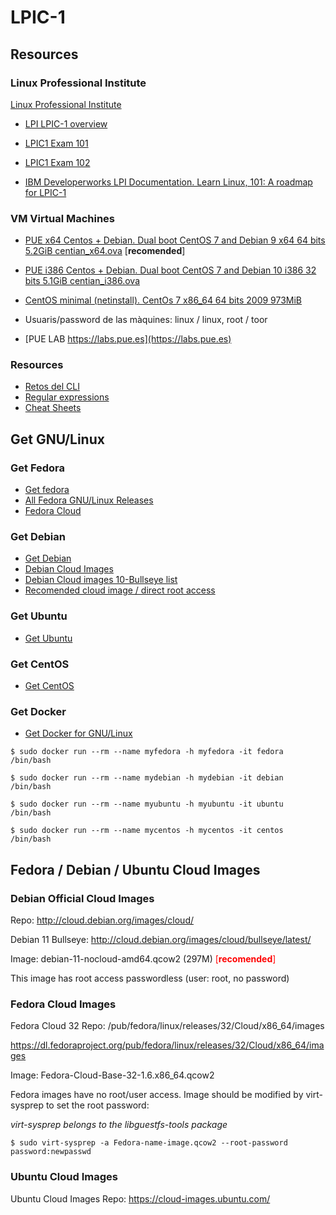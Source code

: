 # LPIC-1

## Resources 


### Linux Professional Institute


[Linux Professional Institute](https://www.lpi.org)

  * [LPI LPIC-1 overview](https://www.lpi.org/our-certifications/lpic-1-overview)
  * [LPIC1 Exam 101](https://www.lpi.org/our-certifications/exam-101-objectives)
  * [LPIC1 Exam 102]( https://www.lpi.org/our-certifications/exam-102-objectives)

  * [IBM Developerworks LPI Documentation. Learn Linux, 101: A roadmap for LPIC-1](https://developer.ibm.com/tutorials/l-lpic1-map/)


### VM Virtual Machines

 * [PUE x64 Centos + Debian. Dual boot CentOS 7 and Debian 9 x64 64 bits 5.2GiB centian_x64.ova](https://u.pcloud.link/publink/show?code=XZ0DKtkZax09QKYCk3hG3G6MuFQyhzbeECSk) [**recomended**]

 * [PUE i386 Centos + Debian. Dual boot CentOS 7 and Debian 10 i386 32 bits 5.1GiB centian_i386.ova](https://u.pcloud.link/publink/show?code=XZcRI2kZmrD0lK2zjE7A3sY5xbdEVJKYWIty)

 * [CentOS minimal (netinstall). CentOs 7 x86_64 64 bits 2009 973MiB](https://u.pcloud.link/publink/show?code=XZ952BXZWRF0MNlrvD7IzVqiRd0ejmrp5rvV)

 * Usuaris/password de las màquines: linux / linux, root / toor

 * [PUE LAB https://labs.pue.es](https://labs.pue.es)


### Resources

 * [Retos del CLI](https://cmdchallenge.com)
 * [Regular expressions](https://regex101.com/)
 * [Cheat Sheets](https://cheatography.com/)


## Get GNU/Linux


### Get Fedora

 * [Get fedora](https://getfedora.org/)
 * [All Fedora GNU/Linux Releases](https://dl.fedoraproject.org/pub/fedora/linux/releases/)
 * [Fedora Cloud](https://dl.fedoraproject.org/pub/fedora/linux/releases/32/Cloud/x86_64/images/)


### Get Debian

 * [Get Debian](https://www.debian.org/distrib/)
 * [Debian Cloud Images](https://cloud.debian.org/images/cloud/)
 * [Debian Cloud images 10-Bullseye list](https://cloud.debian.org/images/cloud/bullseye/latest/)
 * [Recomended cloud image / direct root access](https://cloud.debian.org/images/cloud/bullseye/latest/debian-11-nocloud-amd64.qcow2)


### Get Ubuntu

 * [Get Ubuntu](https://ubuntu.com/download)


### Get CentOS

 * [Get CentOS](https://www.centos.org/download/)


### Get Docker

 * [Get Docker for GNU/Linux](https://docs.docker.com/engine/install/)


```
$ sudo docker run --rm --name myfedora -h myfedora -it fedora /bin/bash

$ sudo docker run --rm --name mydebian -h mydebian -it debian /bin/bash

$ sudo docker run --rm --name myubuntu -h myubuntu -it ubuntu /bin/bash

$ sudo docker run --rm --name mycentos -h mycentos -it centos /bin/bash
```

## Fedora / Debian / Ubuntu Cloud Images

### Debian Official Cloud Images

Repo:  http://cloud.debian.org/images/cloud/

Debian 11 Bullseye: http://cloud.debian.org/images/cloud/bullseye/latest/ 

Image: debian-11-nocloud-amd64.qcow2 (297M) <span style="color:red">[**recomended**]</span> 

This image has root access passwordless (user: root, no password)


### Fedora Cloud Images

Fedora Cloud 32 Repo: /pub/fedora/linux/releases/32/Cloud/x86_64/images

https://dl.fedoraproject.org/pub/fedora/linux/releases/32/Cloud/x86_64/images 

Image: Fedora-Cloud-Base-32-1.6.x86_64.qcow2

Fedora images have no root/user access. Image should be modified by virt-sysprep to set the root password:

*virt-sysprep belongs to the libguestfs-tools package*
```
$ sudo virt-sysprep -a Fedora-name-image.qcow2 --root-password password:newpasswd
```

### Ubuntu Cloud Images

Ubuntu Cloud Images Repo: https://cloud-images.ubuntu.com/ 


